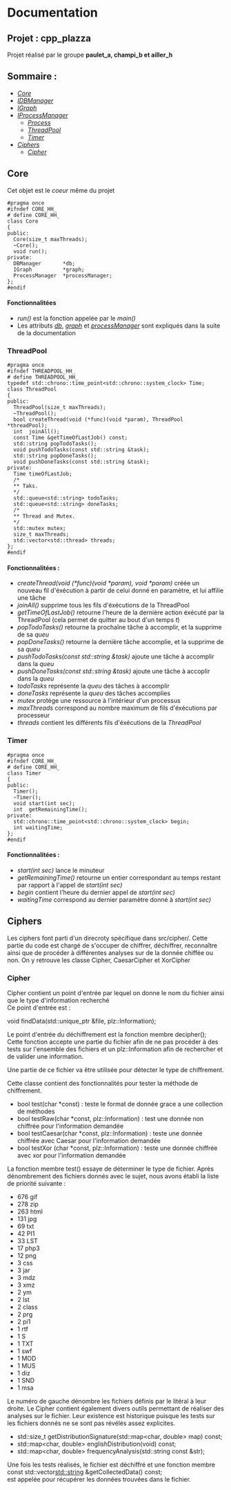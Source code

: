 Documentation
=============

Projet : cpp_plazza
-------------------
Projet réalisé par le groupe **paulet_a, champi_b et ailler_h**

Sommaire :
----------

*	[_Core_](#Core)
*	[_IDBManager_]()
*	[_IGraph_]()
*	[_IProcessManager_]()
	*	[_Process_]()
	*	[_ThreadPool_](#ThreadPool)
	*	[_Timer_](#Timer)
*	[_Ciphers_](#Ciphers)
	*	[_Cipher_](#Cipher)

Core <a id = "Core"></a>
------------------------

Cet objet est le _coeur_ même du projet

```
#pragma once
#ifndef CORE_HH_
# define CORE_HH_
class Core
{
public:
  Core(size_t maxThreads);
  ~Core();
  void run();
private:
  DBManager       *db;
  IGraph          *graph;
  ProcessManager  *processManager;
};
#endif
```
#### Fonctionnalitées

* _run()_ est la fonction appelée par le _main()_
* Les attributs [_db_](), [_graph_]() et [_processManager_]() sont expliqués dans la suite de la documentation

### ThreadPool <a id = "ThreadPool"></a>
```
#pragma once
#ifndef THREADPOOL_HH_
# define THREADPOOL_HH_
typedef std::chrono::time_point<std::chrono::system_clock> Time;
class ThreadPool
{
public:
  ThreadPool(size_t maxThreads);
  ~ThreadPool();
  bool createThread(void (*func)(void *param), ThreadPool *threadPool);
  int  joinAll();
  const Time &getTimeOfLastJob() const;
  std::string popTodoTasks();
  void pushTodoTasks(const std::string &task);
  std::string popDoneTasks();
  void pushDoneTasks(const std::string &task);
private:
  Time timeOfLastJob;
  /*
  ** Taks.
  */
  std::queue<std::string> todoTasks;
  std::queue<std::string> doneTasks;
  /*
  ** Thread and Mutex.
  */
  std::mutex mutex;
  size_t maxThreads;
  std::vector<std::thread> threads;
};
#endif
```

#### Fonctionnalitées :

*	_createThread(void (\*func)(void \*param), void \*param)_ créée un nouveau fil d'éxécution à partir de celui donné en paramètre, et lui affilie une tâche
* _joinAll()_ supprime tous les fils d'éxécutions de la ThreadPool
* _getTimeOfLastJob()_ retourne l'heure de la dernière action éxécuté par la ThreadPool (cela permet de quitter au bout d'un temps _t_)
*	 _popTodoTasks()_ retourne la prochaîne tâche à accomplir, et la supprime de sa _queu_
*	_popDoneTasks()_ retourne la dernière tâche accomplie, et la supprime de sa _queu_
*	_pushTodoTasks(const std::string &task)_ ajoute une tâche à accomplir dans la _queu_
*	_pushDoneTasks(const std::string &task)_ ajoute une tâche à accoplir dans la _queu_
*	_todoTasks_ représente la _queu_ des tâches à accomplir
*	_doneTasks_ représente la _queu_ des tâches accomplies
*	_mutex_ protège une ressource à l'intérieur d'un processus
*	_maxThreads_ correspond au nombre maximum de fils d'éxécutions par processeur
*	_threads_ contient les différents fils d'éxécutions de la _ThreadPool_

### Timer <a id = "Timer"></a>

```
#pragma once
#ifndef CORE_HH_
# define CORE_HH_
class Timer
{
public:
  Timer();
  ~Timer();
  void start(int sec);
  int  getRemainingTime();
private:
  std::chrono::time_point<std::chrono::system_clock> begin;
  int waitingTime;
};
#endif
```

#### Fonctionnalitées :

* _start(int sec)_ lance le minuteur
* _getRemainingTime()_ retourne un entier correspondant au temps restant par rapport à l'appel de _start(int sec)_
* _begin_ contient l'heure du dernier appel de _start(int sec)_
* _waitingTime_ correspond au dernier paramètre donné à _start(int sec)_



Ciphers <a id = "Ciphers"></a>
------------------------

Les ciphers font parti d'un direcroty spécifique dans src/cipher/. Cette partie du code est chargé de s'occuper de chiffrer, 
déchiffrer, reconnaître ainsi que de procéder à différentes analyses sur de la donnée chiffée ou non.
On y retrouve les classe Cipher, CaesarCipher et XorCipher

### Cipher <a id = "Cipher"></a>

Cipher contient un point d'entrée par lequel on donne le nom du fichier ainsi
que le type d'information recherché <br />
Ce point d'entrée est :<br />

void findData(std::unique\_ptr<IFile> &file, plz::Information);

Le point d'entrée du déchiffrement est la fonction membre decipher();<br />
Cette fonction accepte une partie du fichier afin de ne pas procéder à des tests
sur l'ensemble des fichiers et un plz::Information afin de rechercher et de valider
une information.

Une partie de ce fichier va être utilisée pour détecter le type de chiffrement.

Cette classe contient des fonctionnalités pour tester la méthode de chiffrement.
- bool test(char \*const)  : teste le format de donnée grace a une collection de méthodes
- bool testRaw(char \*const, plz::Information) : test une donnée non chiffrée pour l'information demandée
- bool testCaesar(char \*const, plz::Information) : teste une donnée chiffrée avec Caesar pour l'information demandée
- bool testXor (char \*const, plz::Information) : teste une donnée chiffrée avec xor pour l'information demandée

La fonction membre test() essaye de déterminer le type de fichier. Après dénombrement
des fichiers donnés avec le sujet, nous avons établi la liste de priorité suivante :
- 676 gif
- 278 zip
- 263 html
- 131 jpg
- 69 txt
- 42 PI1
- 33 LST
- 17 php3
- 12 png
- 3 css
- 3 jar
- 3 mdz
- 3 xmz
- 2 ym
- 2 lst
- 2 class
- 2 prg
- 2 pi1
- 1 rtf
- 1 S
- 1 TXT
- 1 swf
- 1 MOD
- 1 MUS
- 1 diz
- 1 SND
- 1 msa

Le numéro de gauche dénombre les fichiers définis par le litéral à leur droite.
Le Cipher contient également divers outils permettant de réaliser des analyses
sur le fichier. Leur existence est historique puisque les tests sur les fichiers
donnés ne se sont pas révélés assez explicites.<br />

- std::size\_t getDistributionSignature(std::map<char, double> map) const;
- std::map<char, double> englishDistribution(void) const;
- std::map<char, double> frequencyAnalysis(std::string const &str);

Une fois les tests réalisés, le fichier est déchiffré et une fonction membre <br />
const std::vector<std::string> &getCollectedData() const;<br />
est appelée pour récupérer les données trouvées dans le fichier.
